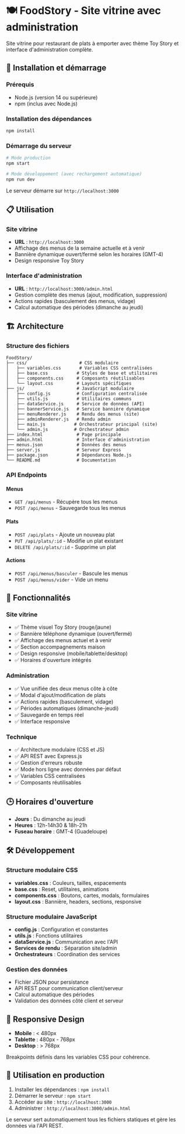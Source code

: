 # 🍽️ FoodStory - Site vitrine avec administration

Site vitrine pour restaurant de plats à emporter avec thème Toy Story et interface d'administration complète.

## 🚀 Installation et démarrage

### Prérequis
- Node.js (version 14 ou supérieure)
- npm (inclus avec Node.js)

### Installation des dépendances

```bash
npm install
```

### Démarrage du serveur

```bash
# Mode production
npm start

# Mode développement (avec rechargement automatique)
npm run dev
```

Le serveur démarre sur `http://localhost:3000`

## 📋 Utilisation

### Site vitrine
- **URL** : `http://localhost:3000`
- Affichage des menus de la semaine actuelle et à venir
- Bannière dynamique ouvert/fermé selon les horaires (GMT-4)
- Design responsive Toy Story

### Interface d'administration
- **URL** : `http://localhost:3000/admin.html`
- Gestion complète des menus (ajout, modification, suppression)
- Actions rapides (basculement des menus, vidage)
- Calcul automatique des périodes (dimanche au jeudi)

## 🏗️ Architecture

### Structure des fichiers
```
FoodStory/
├── css/                    # CSS modulaire
│   ├── variables.css       # Variables CSS centralisées
│   ├── base.css           # Styles de base et utilitaires
│   ├── components.css     # Composants réutilisables
│   └── layout.css         # Layouts spécifiques
├── js/                    # JavaScript modulaire
│   ├── config.js          # Configuration centralisée
│   ├── utils.js           # Utilitaires communs
│   ├── dataService.js     # Service de données (API)
│   ├── bannerService.js   # Service bannière dynamique
│   ├── menuRenderer.js    # Rendu des menus (site)
│   ├── adminRenderer.js   # Rendu admin
│   ├── main.js           # Orchestrateur principal (site)
│   └── admin.js          # Orchestrateur admin
├── index.html             # Page principale
├── admin.html             # Interface d'administration
├── menus.json             # Données des menus
├── server.js              # Serveur Express
├── package.json           # Dépendances Node.js
└── README.md              # Documentation
```

### API Endpoints

#### Menus
- `GET /api/menus` - Récupère tous les menus
- `POST /api/menus` - Sauvegarde tous les menus

#### Plats
- `POST /api/plats` - Ajoute un nouveau plat
- `PUT /api/plats/:id` - Modifie un plat existant
- `DELETE /api/plats/:id` - Supprime un plat

#### Actions
- `POST /api/menus/basculer` - Bascule les menus
- `POST /api/menus/vider` - Vide un menu

## 🎨 Fonctionnalités

### Site vitrine
- ✅ Thème visuel Toy Story (rouge/jaune)
- ✅ Bannière téléphone dynamique (ouvert/fermé)
- ✅ Affichage des menus actuel et à venir
- ✅ Section accompagnements maison
- ✅ Design responsive (mobile/tablette/desktop)
- ✅ Horaires d'ouverture intégrés

### Administration
- ✅ Vue unifiée des deux menus côte à côte
- ✅ Modal d'ajout/modification de plats
- ✅ Actions rapides (basculement, vidage)
- ✅ Périodes automatiques (dimanche-jeudi)
- ✅ Sauvegarde en temps réel
- ✅ Interface responsive

### Technique
- ✅ Architecture modulaire (CSS et JS)
- ✅ API REST avec Express.js
- ✅ Gestion d'erreurs robuste
- ✅ Mode hors ligne avec données par défaut
- ✅ Variables CSS centralisées
- ✅ Composants réutilisables

## 🕒 Horaires d'ouverture

- **Jours** : Du dimanche au jeudi
- **Heures** : 12h-14h30 & 18h-21h
- **Fuseau horaire** : GMT-4 (Guadeloupe)

## 🛠️ Développement

### Structure modulaire CSS
- **variables.css** : Couleurs, tailles, espacements
- **base.css** : Reset, utilitaires, animations
- **components.css** : Boutons, cartes, modals, formulaires
- **layout.css** : Bannière, headers, sections, responsive

### Structure modulaire JavaScript
- **config.js** : Configuration et constantes
- **utils.js** : Fonctions utilitaires
- **dataService.js** : Communication avec l'API
- **Services de rendu** : Séparation site/admin
- **Orchestrateurs** : Coordination des services

### Gestion des données
- Fichier JSON pour persistance
- API REST pour communication client/serveur
- Calcul automatique des périodes
- Validation des données côté client et serveur

## 📱 Responsive Design

- **Mobile** : < 480px
- **Tablette** : 480px - 768px
- **Desktop** : > 768px

Breakpoints définis dans les variables CSS pour cohérence.

## 🎯 Utilisation en production

1. Installer les dépendances : `npm install`
2. Démarrer le serveur : `npm start`
3. Accéder au site : `http://localhost:3000`
4. Administrer : `http://localhost:3000/admin.html`

Le serveur sert automatiquement tous les fichiers statiques et gère les données via l'API REST. 